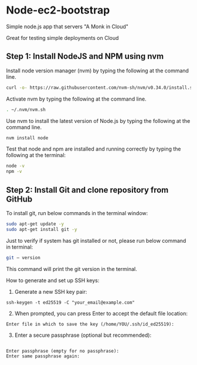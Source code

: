 # Node-ec2-bootstrap


Simple node.js app that servers "A Monk in Cloud"

Great for testing simple deployments on Cloud

## Step 1: Install NodeJS and NPM using nvm
Install node version manager (nvm) by typing the following at the command line.

```bash
curl -o- https://raw.githubusercontent.com/nvm-sh/nvm/v0.34.0/install.sh | bash
```
Activate nvm by typing the following at the command line.

```bash
. ~/.nvm/nvm.sh
```

Use nvm to install the latest version of Node.js by typing the following at the command line.

```bash
nvm install node
```

Test that node and npm are installed and running correctly by typing the following at the terminal:

```bash
node -v
npm -v
```

## Step 2: Install Git and clone repository from GitHub
To install git, run below commands in the terminal window:

```bash
sudo apt-get update -y
sudo apt-get install git -y
```

Just to verify if system has git installed or not, please run below command in terminal:
```bash
git — version
```

This command will print the git version in the terminal.

How to generate and set up SSH keys:

1. Generate a new SSH key pair:

```
ssh-keygen -t ed25519 -C "your_email@example.com"
```
2. When prompted, you can press Enter to accept the default file location:

```
Enter file in which to save the key (/home/YOU/.ssh/id_ed25519):
```


3. Enter a secure passphrase (optional but recommended):

```

Enter passphrase (empty for no passphrase):
Enter same passphrase again:

```
